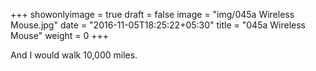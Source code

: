 +++
showonlyimage = true
draft = false
image = "img/045a Wireless Mouse.jpg"
date = "2016-11-05T18:25:22+05:30"
title = "045a Wireless Mouse"
weight = 0
+++

And I would walk 10,000 miles.


